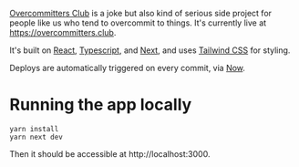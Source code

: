 [Overcommitters Club](https://overcommitters.club/) is a joke but also kind of serious side project for people like us who tend to overcommit to things. It's currently live at https://overcommitters.club.

It's built on [React](https://reactjs.org/), [Typescript](https://www.typescriptlang.org/), and [Next](https://nextjs.org/), and uses [Tailwind CSS](https://tailwindcss.com/) for styling.

Deploys are automatically triggered on every commit, via [Now](https://zeit.co/now).

# Running the app locally
```
yarn install
yarn next dev
```

Then it should be accessible at http://localhost:3000.
